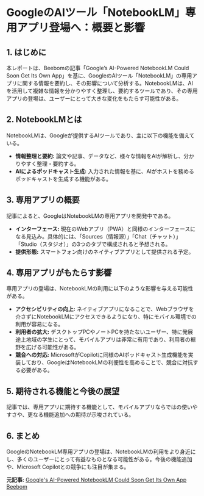 # GoogleのAIツール「NotebookLM」専用アプリ登場へ：概要と影響

## 1. はじめに

本レポートは、Beebomの記事「Google’s AI-Powered NotebookLM Could Soon Get Its Own App」を基に、GoogleのAIツール「NotebookLM」の専用アプリに関する情報を要約し、その影響について分析する。NotebookLMは、AIを活用して複雑な情報を分かりやすく整理し、要約するツールであり、その専用アプリの登場は、ユーザーにとって大きな変化をもたらす可能性がある。

## 2. NotebookLMとは

NotebookLMは、Googleが提供するAIツールであり、主に以下の機能を備えている。

* **情報整理と要約:** 論文や記事、データなど、様々な情報をAIが解析し、分かりやすく整理・要約する。
* **AIによるポッドキャスト生成:** 入力された情報を基に、AIがホストを務めるポッドキャストを生成する機能がある。

## 3. 専用アプリの概要

記事によると、GoogleはNotebookLMの専用アプリを開発中である。

* **インターフェース:** 現在のWebアプリ（PWA）と同様のインターフェースになる見込み。具体的には、「Sources（情報源）」「Chat（チャット）」「Studio（スタジオ）」の3つのタブで構成されると予想される。
* **提供形態:** スマートフォン向けのネイティブアプリとして提供される予定。

## 4. 専用アプリがもたらす影響

専用アプリの登場は、NotebookLMの利用に以下のような影響を与える可能性がある。

* **アクセシビリティの向上:** ネイティブアプリになることで、Webブラウザを介さずにNotebookLMにアクセスできるようになり、特にモバイル環境での利用が容易になる。
* **利用者の拡大:** デスクトップPCやノートPCを持たないユーザー、特に発展途上地域の学生にとって、モバイルアプリは非常に有用であり、利用者の裾野を広げる可能性がある。
* **競合への対応:** MicrosoftがCopilotに同様のAIポッドキャスト生成機能を実装しており、GoogleはNotebookLMの利便性を高めることで、競合に対抗する必要がある。

## 5. 期待される機能と今後の展望

記事では、専用アプリに期待する機能として、モバイルアプリならではの使いやすさや、更なる機能追加への期待が示唆されている。

## 6. まとめ

GoogleのNotebookLM専用アプリの登場は、NotebookLMの利用をより身近にし、多くのユーザーにとって有益なものとなる可能性がある。今後の機能追加や、Microsoft Copilotとの競争にも注目が集まる。



**元記事:** [Google's AI-Powered NotebookLM Could Soon Get Its Own App Beebom](https://beebom.com/google-notebooklm-phone-app-coming-soon/)